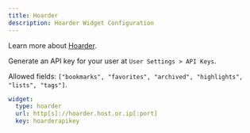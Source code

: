 ```yaml
---
title: Hoarder
description: Hoarder Widget Configuration
---
```


Learn more about [Hoarder](https://hoarder.app).

Generate an API key for your user at `User Settings > API Keys`.

Allowed fields: `["bookmarks", "favorites", "archived", "highlights", "lists", "tags"]`.

```yaml
widget:
  type: hoarder
  url: http[s]://hoarder.host.or.ip[:port]
  key: hoarderapikey
```
